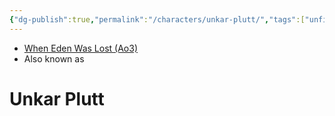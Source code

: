 ```yaml
---
{"dg-publish":true,"permalink":"/characters/unkar-plutt/","tags":["unfinished","character"],"dgHomeLink":false}
---
```


- [When Eden Was Lost (Ao3)](https://archiveofourown.org/works/19334440/chapters/45992584)
- Also known as

# Unkar Plutt
